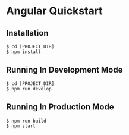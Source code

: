 # Angular Quickstart

## Installation

    $ cd [PROJECT_DIR]
    $ npm install
    
## Running In Development Mode

    $ cd [PROJECT_DIR]
    $ npm run develop
    
## Running In Production Mode

    $ npm run build
    $ npm start
    